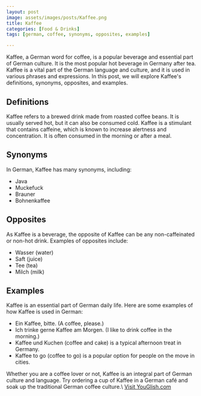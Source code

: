 ```yaml
---
layout: post
image: assets/images/posts/Kaffee.png
title: Kaffee
categories: [Food & Drinks]
tags: [german, coffee, synonyms, opposites, examples]

---
```


Kaffee, a German word for coffee, is a popular beverage and essential part of German culture. It is the most popular hot beverage in Germany after tea. Kaffee is a vital part of the German language and culture, and it is used in various phrases and expressions. In this post, we will explore Kaffee's definitions, synonyms, opposites, and examples.

## Definitions

Kaffee refers to a brewed drink made from roasted coffee beans. It is usually served hot, but it can also be consumed cold. Kaffee is a stimulant that contains caffeine, which is known to increase alertness and concentration. It is often consumed in the morning or after a meal.

## Synonyms

In German, Kaffee has many synonyms, including:

- Java
- Muckefuck
- Brauner
- Bohnenkaffee

## Opposites

As Kaffee is a beverage, the opposite of Kaffee can be any non-caffeinated or non-hot drink. Examples of opposites include:

- Wasser (water)
- Saft (juice)
- Tee (tea)
- Milch (milk)

## Examples

Kaffee is an essential part of German daily life. Here are some examples of how Kaffee is used in German:

- Ein Kaffee, bitte. (A coffee, please.)
- Ich trinke gerne Kaffee am Morgen. (I like to drink coffee in the morning.)
- Kaffee und Kuchen (coffee and cake) is a typical afternoon treat in Germany.
- Kaffee to go (coffee to go) is a popular option for people on the move in cities.

Whether you are a coffee lover or not, Kaffee is an integral part of German culture and language. Try ordering a cup of Kaffee in a German café and soak up the traditional German coffee culture.\ <a id="yg-widget-0" class="youglish-widget" data-query="Kaffee" data-lang="german" data-components="8412" data-auto-start="0" data-bkg-color="theme_light" data-title="How%20to%20pronounce%20Kaffee%20in%20German"  rel="nofollow" href="https://youglish.com">Visit YouGlish.com</a><script async src="https://youglish.com/public/emb/widget.js" charset="utf-8"></script>